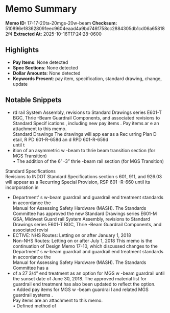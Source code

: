 # Memo Summary

**Memo ID:** 17-17-20ta-20mgs-20w-beam
**Checksum:** 510896e183628091eec9604eaad4a9bd746f758cc2884305db1cd06a658182f4
**Extracted At:** 2025-10-16T17:24:28-0600

## Highlights
- **Pay Items**: None detected
- **Spec Sections**: None detected
- **Dollar Amounts**: None detected
- **Keywords Present**: pay item, specification, standard drawing, change, update

## Notable Snippets
- rd rail System Assembly, revisions to Standard Drawings series E601-T BGC, 
Thrie -Beam Guardrail Components, and associated revisions to Standard Specif ications , 
including new pay items .  Pay items ar e an attachment to this memo.   
Standard Drawings 
The drawings will app ear as a Rec urring  Plan D etail, R PD 601-R-658d an d RPD 601-R-659d  
until t
- ition of an asymmetric w -beam to thrie beam transition  section  (for MGS 
Transition)  
• The addition of  the 6’ -3” thrie -beam rail section  (for MGS Transition)  
 
Standard Specifications  
Revisions to INDOT Standard Specifications  section s 601, 911, and 926.03 will appear as a 
Recurring Special Provision, RSP 601 -R-660 until its incorporation in
- Department’ s w-beam guardrail and guardrail end treatment standards in accordance the  
Manual for Assessing Safety Hardware (MASH). 
The Standards Committee has approved the new Standard Drawings series E601-M GSA, 
Midwest Guard rail System Assembly, revisions to Standard Drawings series E601-T BGC, 
Thrie -Beam Guardrail Components, and associated revisi
- ECTIVE:  NHS Routes:  Letting on or after January 1, 2018  
Non-NHS Routes:  Letting on or after July 1, 2018 
This memo is the continuation of  Design Memo 17-10, which discussed changes to the 
Department’ s w-beam guardrail and guardrail end treatment standards in accordance the  
Manual for Assessing Safety Hardware (MASH). 
The Standards Committee has a
- of a 27 3/4”  end treatment as an option for MGS w -beam guardrail 
until the sunset date of June 30, 2018.  The approved material list for guardrail end 
treatment has also been updated to reflect the option.  
• Added pay items for MGS w -beam guardrai l and related MGS guardrail systems .  
Pay items are an attachment to this memo.  
• Defined method of